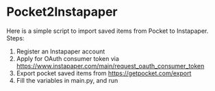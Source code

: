# Pocket2Instapaper
Here is a simple script to import saved items from Pocket to Instapaper.
Steps:
1. Register an Instapaper account
2. Apply for OAuth consumer token via https://www.instapaper.com/main/request_oauth_consumer_token
3. Export pocket saved items from https://getpocket.com/export
4. Fill the variables in main.py, and run
